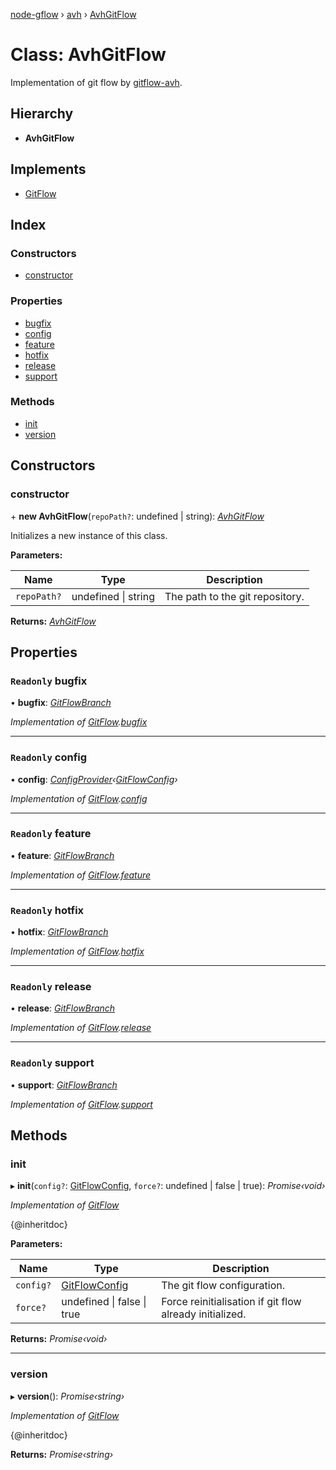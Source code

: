 [node-gflow](../README.md) › [avh](../modules/avh.md) › [AvhGitFlow](avh.avhgitflow.md)

# Class: AvhGitFlow

Implementation of git flow by [gitflow-avh](https://github.com/petervanderdoes/gitflow-avh).

## Hierarchy

* **AvhGitFlow**

## Implements

* [GitFlow](../interfaces/api.gitflow.md)

## Index

### Constructors

* [constructor](avh.avhgitflow.md#constructor)

### Properties

* [bugfix](avh.avhgitflow.md#readonly-bugfix)
* [config](avh.avhgitflow.md#readonly-config)
* [feature](avh.avhgitflow.md#readonly-feature)
* [hotfix](avh.avhgitflow.md#readonly-hotfix)
* [release](avh.avhgitflow.md#readonly-release)
* [support](avh.avhgitflow.md#readonly-support)

### Methods

* [init](avh.avhgitflow.md#init)
* [version](avh.avhgitflow.md#version)

## Constructors

###  constructor

\+ **new AvhGitFlow**(`repoPath?`: undefined | string): *[AvhGitFlow](avh.avhgitflow.md)*

Initializes a new instance of this class.

**Parameters:**

Name | Type | Description |
------ | ------ | ------ |
`repoPath?` | undefined &#124; string | The path to the git repository.  |

**Returns:** *[AvhGitFlow](avh.avhgitflow.md)*

## Properties

### `Readonly` bugfix

• **bugfix**: *[GitFlowBranch](../interfaces/api.gitflowbranch.md)*

*Implementation of [GitFlow](../interfaces/api.gitflow.md).[bugfix](../interfaces/api.gitflow.md#readonly-bugfix)*

___

### `Readonly` config

• **config**: *[ConfigProvider](../interfaces/api.configprovider.md)‹[GitFlowConfig](../interfaces/api.gitflowconfig.md)›*

*Implementation of [GitFlow](../interfaces/api.gitflow.md).[config](../interfaces/api.gitflow.md#readonly-config)*

___

### `Readonly` feature

• **feature**: *[GitFlowBranch](../interfaces/api.gitflowbranch.md)*

*Implementation of [GitFlow](../interfaces/api.gitflow.md).[feature](../interfaces/api.gitflow.md#readonly-feature)*

___

### `Readonly` hotfix

• **hotfix**: *[GitFlowBranch](../interfaces/api.gitflowbranch.md)*

*Implementation of [GitFlow](../interfaces/api.gitflow.md).[hotfix](../interfaces/api.gitflow.md#readonly-hotfix)*

___

### `Readonly` release

• **release**: *[GitFlowBranch](../interfaces/api.gitflowbranch.md)*

*Implementation of [GitFlow](../interfaces/api.gitflow.md).[release](../interfaces/api.gitflow.md#readonly-release)*

___

### `Readonly` support

• **support**: *[GitFlowBranch](../interfaces/api.gitflowbranch.md)*

*Implementation of [GitFlow](../interfaces/api.gitflow.md).[support](../interfaces/api.gitflow.md#readonly-support)*

## Methods

###  init

▸ **init**(`config?`: [GitFlowConfig](../interfaces/api.gitflowconfig.md), `force?`: undefined | false | true): *Promise‹void›*

*Implementation of [GitFlow](../interfaces/api.gitflow.md)*

{@inheritdoc}

**Parameters:**

Name | Type | Description |
------ | ------ | ------ |
`config?` | [GitFlowConfig](../interfaces/api.gitflowconfig.md) | The git flow configuration. |
`force?` | undefined &#124; false &#124; true | Force reinitialisation if git flow already initialized.  |

**Returns:** *Promise‹void›*

___

###  version

▸ **version**(): *Promise‹string›*

*Implementation of [GitFlow](../interfaces/api.gitflow.md)*

{@inheritdoc}

**Returns:** *Promise‹string›*
